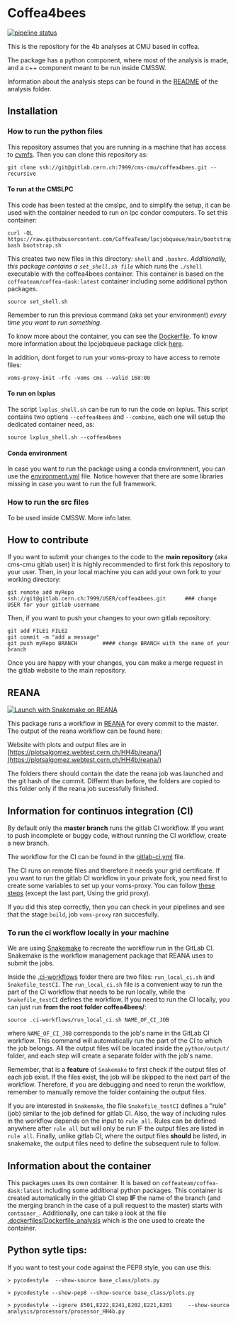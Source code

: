 # Coffea4bees


[![pipeline status](https://gitlab.cern.ch/cms-cmu/coffea4bees/badges/master/pipeline.svg)](https://gitlab.cern.ch/cms-cmu/coffea4bees/-/commits/master)


This is the repository for the 4b analyses at CMU based in coffea. 

The package has a python component, where most of the analysis is made, and a c++ component meant to be run inside CMSSW.

Information about the analysis steps can be found in the [README](python/analysis/README.md) of the analysis folder.

## Installation

### How to run the python files

This repository assumes that you are running in a machine that has access to [cvmfs](https://cernvm.cern.ch/fs/). Then you can clone this repository as:

```
git clone ssh://git@gitlab.cern.ch:7999/cms-cmu/coffea4bees.git --recursive
```

#### To run at the CMSLPC

This code has been tested at the cmslpc, and to simplify the setup, it can be used with the container needed to run on lpc condor computers. To set this container:
```
curl -OL https://raw.githubusercontent.com/CoffeaTeam/lpcjobqueue/main/bootstrap.sh
bash bootstrap.sh
```
This creates two new files in this directory: `shell` and `.bashrc`. _Additionally, this package contains a `set_shell.sh file`_ which runs the `./shell` executable with the coffea4bees container. This container is based on the `coffeateam/coffea-dask:latest` container including some additional python packages. 
```
source set_shell.sh
```

Remember to run this previous command (aka set your environment) *every time you want to run something*.

To know more about the container, you can see the [Dockerfile](Dockerfile). To know more information about the lpcjobqueue package click [here](https://github.com/CoffeaTeam/lpcjobqueue).


In addition, dont forget to run your voms-proxy to have access to remote files:

```
voms-proxy-init -rfc -voms cms --valid 168:00
```

#### To run on lxplus

The script `lxplus_shell.sh` can be run to run the code on lxplus. This script contains two options `--coffea4bees` and `--combine`, each one will setup the dedicated container need, as:

```
source lxplus_shell.sh --coffea4bees
```


#### Conda environment

In case you want to run the package using a conda environmnent, you can use the [environment.yml](environment.yml) file. Notice however that there are some libraries missing in case you want to run the full framework.


### How to run the src files

To be used inside CMSSW. More info later.


## How to contribute 

If you want to submit your changes to the code to the **main repository** (aka cms-cmu gitlab user) it is highly recommended to first fork this repository to your user. 
Then, in your local machine you can add your own fork to your working directory:
```
git remote add myRepo ssh://git@gitlab.cern.ch:7999/USER/coffea4bees.git      ### change USER for your gitlab username
```
Then, if you want to push your changes to your own gitlab repository:
```
git add FILE1 FILE2 
git commit -m "add a message"
git push myRepo BRANCH        #### change BRANCH with the name of your branch
```
Once you are happy with your changes, you can make a merge request in the gitlab website to the main repository.

## REANA

[![Launch with Snakemake on REANA](https://www.reana.io/static/img/badges/launch-on-reana.svg)]($https://reana.cern.ch/launch?name=Coffea4bees&specification=reana.yml&url=https%3A%2F%2Fgitlab.cern.ch%2Fcms-cmu%2Fcoffea4bees)

This package runs a workflow in [REANA](https://reana.cern.ch/) for every commit to the master. The output of the reana workflow can be found here:

Website with plots and output files are in [https://plotsalgomez.webtest.cern.ch/HH4b/reana/](https://plotsalgomez.webtest.cern.ch/HH4b/reana/)

The folders there should contain the date the reana job was launched and the git hash of the commit. 
Differnt than before, the folders are copied to this folder only if the reana job sucessfully finished. 

## Information for continuos integration (CI)

By default only the **master branch** runs the gitlab CI workflow. If you want to push incomplete or buggy code, without running the CI workflow, create a new branch. 

The workflow for the CI can be found in the [gitlab-ci.yml](.gitlab-ci.yml) file.

The CI runs on remote files and therefore it needs your grid certificate. If you want to run the gitlab CI workflow in your private fork, you need first to create some variables to set up your voms-proxy. You can follow [these steps](https://awesome-workshop.github.io/gitlab-cms/03-vomsproxy/index.html) (except the last part, Using the grid proxy).

If you did this step correctly, then you can check in your pipelines and see that the stage `build`, job `voms-proxy` ran succesfully.

### To run the ci workflow locally in your machine

We are using [Snakemake](https://snakemake.readthedocs.io/en/stable/) to recreate the workflow run in the GitLab CI. Snakemake is the workflow management package that REANA uses to submit the jobs. 

Inside the [.ci-workflows](.ci-workflows) folder there are two files: `run_local_ci.sh` and `Snakefile_testCI`. The `run_local_ci.sh` file is a convenient way to run the part of the CI workflow that needs to be run locally, while the `Snakefile_testCI` defines the workflow. If you need to run the CI locally, you can just run **from the root folder coffea4bees/**:

```
source .ci-workflows/run_local_ci.sh NAME_OF_CI_JOB
```
where `NAME_OF_CI_JOB` corresponds to the job's name in the GitLab CI workflow. This command will automatically run the part of the CI to which the job belongs. All the output files will be located inside the `python/output/` folder, and each step will create a separate folder with the job's name. 

Remember, that is a **feature** of `Snakemake` to first check if the output files of each job exist. If the files exist, the job will be skipped to the next part of the workflow. Therefore, if you are debugging and need to rerun the workflow, remember to manually remove the folder containing the output files. 

If you are interested in `Snakemake`, the file `Snakefile_testCI` defines a "rule" (job) similar to the job defined for gitlab CI. Also, the way of including rules in the workflow depends on the input to `rule all`. Rules can be defined anywhere after `rule all` but will only be run IF the output files are listed in `rule all`. Finally, unlike gitlab CI, where the output files **should** be listed, in snakemake, the output files need to define the subsequent rule to follow. 


## Information about the container

This packages uses its own container. It is based on `coffeateam/coffea-dask:latest` including some additional python packages. This container is created automatically in the gitlab CI step **IF** the name of the branch (and the merging branch in the case of a pull request to the master) starts with `container_`. Additionally, one can take a look at the file [.dockerfiles/Dockerfile_analysis](.dockerfiles/Dockerfile_analysis) which is the one used to create the container.

## Python sytle tips:

If you want to test your code against the PEP8 style, you can use this:

```
> pycodestyle  --show-source base_class/plots.py

> pycodestyle --show-pep8 --show-source base_class/plots.py 

> pycodestyle --ignore E501,E222,E241,E202,E221,E201     --show-source analysis/processors/processor_HH4b.py
```
